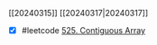 [[20240315]]
[[20240317|20240317]]

- [x] #leetcode  [525. Contiguous Array](https://leetcode.com/problems/contiguous-array/) 